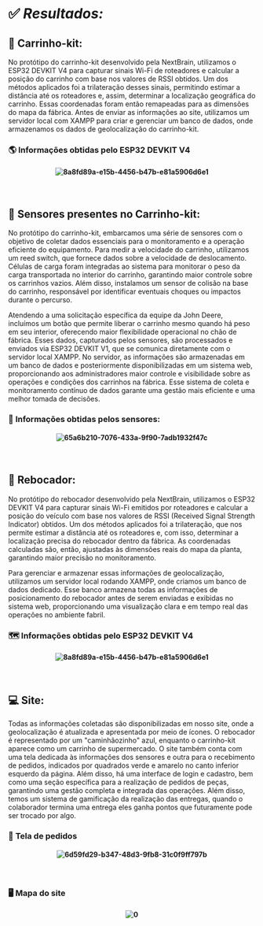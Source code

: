 # :white_check_mark: *Resultados:* 

## 🛒  **Carrinho-kit:**
No protótipo do carrinho-kit desenvolvido pela NextBrain, utilizamos o ESP32 DEVKIT V4 para capturar sinais Wi-Fi de roteadores e calcular a posição do carrinho com base nos valores de RSSI obtidos. Um dos métodos aplicados foi a trilateração desses sinais, permitindo estimar a distância até os roteadores e, assim, determinar a localização geográfica do carrinho. Essas coordenadas foram então remapeadas para as dimensões do mapa da fábrica. Antes de enviar as informações ao site, utilizamos um servidor local com XAMPP para criar e gerenciar um banco de dados, onde armazenamos os dados de geolocalização do carrinho-kit.

### 🌎 **Informações obtidas pelo ESP32 DEVKIT V4**
<h4 align="center"> 
  
![8a8fd89a-e15b-4456-b47b-e81a5906d6e1](https://github.com/user-attachments/assets/eaa6ac19-0818-4357-801a-21d5222199c6)
</h4>
<br>

## 🛒  **Sensores presentes no Carrinho-kit:**
No protótipo do carrinho-kit, embarcamos uma série de sensores com o objetivo de coletar dados essenciais para o monitoramento e a operação eficiente do equipamento. Para medir a velocidade do carrinho, utilizamos um reed switch, que fornece dados sobre a velocidade de deslocamento. Células de carga foram integradas ao sistema para monitorar o peso da carga transportada no interior do carrinho, garantindo maior controle sobre os carrinhos vazios. Além disso, instalamos um sensor de colisão na base do carrinho, responsável por identificar eventuais choques ou impactos durante o percurso.

Atendendo a uma solicitação específica da equipe da John Deere, incluímos um botão que permite liberar o carrinho mesmo quando há peso em seu interior, oferecendo maior flexibilidade operacional no chão de fábrica. Esses dados, capturados pelos sensores, são processados e enviados via ESP32 DEVKIT V1, que se comunica diretamente com o servidor local XAMPP. No servidor, as informações são armazenadas em um banco de dados e posteriormente disponibilizadas em um sistema web, proporcionando aos administradores maior controle e visibilidade sobre as operações e condições dos carrinhos na fábrica. Esse sistema de coleta e monitoramento contínuo de dados garante uma gestão mais eficiente e uma melhor tomada de decisões.

### 🤖 **Informações obtidas pelos sensores:**
<h4 align="center"> 
  
![65a6b210-7076-433a-9f90-7adb1932f47c](https://github.com/user-attachments/assets/92dfa2b7-845e-47f8-8f2a-4910d07ae0f0)

</h4>
<br>

## 🚜  **Rebocador:**
No protótipo do rebocador desenvolvido pela NextBrain, utilizamos o ESP32 DEVKIT V4 para capturar sinais Wi-Fi emitidos por roteadores e calcular a posição do veículo com base nos valores de RSSI (Received Signal Strength Indicator) obtidos. Um dos métodos aplicados foi a trilateração, que nos permite estimar a distância até os roteadores e, com isso, determinar a localização precisa do rebocador dentro da fábrica. As coordenadas calculadas são, então, ajustadas às dimensões reais do mapa da planta, garantindo maior precisão no monitoramento.

Para gerenciar e armazenar essas informações de geolocalização, utilizamos um servidor local rodando XAMPP, onde criamos um banco de dados dedicado. Esse banco armazena todas as informações de posicionamento do rebocador antes de serem enviadas e exibidas no sistema web, proporcionando uma visualização clara e em tempo real das operações no ambiente fabril.

### 🗺️ **Informações obtidas pelo ESP32 DEVKIT V4**
<h4 align="center"> 
  
![8a8fd89a-e15b-4456-b47b-e81a5906d6e1](https://github.com/user-attachments/assets/0797bdfa-2582-4969-bf12-a98a0df89456)
</h4>
<br>

## 💻  **Site:**
Todas as informações coletadas são disponibilizadas em nosso site, onde a geolocalização é atualizada e apresentada por meio de ícones. O rebocador é representado por um "caminhãozinho" azul, enquanto o carrinho-kit aparece como um carrinho de supermercado. O site também conta com uma tela dedicada às informações dos sensores e outra para o recebimento de pedidos, indicados por quadrados verde e amarelo no canto inferior esquerdo da página. Além disso, há uma interface de login e cadastro, bem como uma seção específica para a realização de pedidos de peças, garantindo uma gestão completa e integrada das operações. Além disso, temos um sistema de gamificação da realização das entregas, quando o colaborador termina uma entrega eles ganha pontos que futuramente pode ser trocado por algo. 

### :scroll: **Tela de pedidos**
<h4 align="center"> 
  
![6d59fd29-b347-48d3-9fb8-31c0f9ff797b](https://github.com/user-attachments/assets/aff6cb8a-4e9d-4ace-a6d5-df6f8fd5f1bf)
</h4>
<br>

### 🖥️ **Mapa do site**
<h4 align="center"> 
  
![0](https://github.com/user-attachments/assets/1ab26af3-ad1c-402a-aceb-55e97ede9867)
</h4>
<br>
